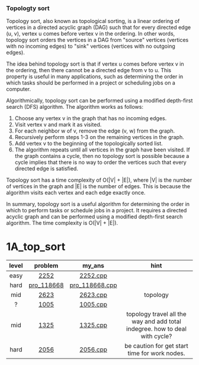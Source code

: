 ### Topologty sort
Topology sort, also known as topological sorting, is a linear ordering of vertices in a directed acyclic graph (DAG) such that for every directed edge (u, v), vertex u comes before vertex v in the ordering. In other words, topology sort orders the vertices in a DAG from "source" vertices (vertices with no incoming edges) to "sink" vertices (vertices with no outgoing edges).

The idea behind topology sort is that if vertex u comes before vertex v in the ordering, then there cannot be a directed edge from v to u. This property is useful in many applications, such as determining the order in which tasks should be performed in a project or scheduling jobs on a computer.

Algorithmically, topology sort can be performed using a modified depth-first search (DFS) algorithm. The algorithm works as follows:

1. Choose any vertex v in the graph that has no incoming edges.
2. Visit vertex v and mark it as visited.
3. For each neighbor w of v, remove the edge (v, w) from the graph.
4. Recursively perform steps 1-3 on the remaining vertices in the graph.
5. Add vertex v to the beginning of the topologically sorted list.
6. The algorithm repeats until all vertices in the graph have been visited. If the graph contains a cycle, then no topology sort is possible because a cycle implies that there is no way to order the vertices such that every directed edge is satisfied.

Topology sort has a time complexity of O(|V| + |E|), where |V| is the number of vertices in the graph and |E| is the number of edges. This is because the algorithm visits each vertex and each edge exactly once.

In summary, topology sort is a useful algorithm for determining the order in which to perform tasks or schedule jobs in a project. It requires a directed acyclic graph and can be performed using a modified depth-first search algorithm. The time complexity is O(|V| + |E|).

# 1A_top_sort
| level | problem | my_ans | hint |
| :--: | :--: | :--: | :--: |
| easy | [2252](https://www.acmicpc.net/problem/2252) | [2252.cpp](./2252/2252.cpp) |  |
| hard | [pro_118668](https://school.programmers.co.kr/learn/courses/30/lessons/118668) | [pro_118668.cpp](./pro_118668/pro_118668.cpp) |  |
| mid | [2623](https://www.acmicpc.net/problem/2623) | [2623.cpp](./2623/2623.cpp) | topology |
| ? | [1005](https://www.acmicpc.net/problem/1005) | [1005.cpp](./1005/1005.cpp) |  |
| mid | [1325](https://www.acmicpc.net/problem/1325) | [1325.cpp](./1325/1325.cpp) | topology travel all the way and add total indegree. how to deal with cycle? |
| hard | [2056](https://www.acmicpc.net/problem/2056) | [2056.cpp](./2056/2056.cpp) | be caution for get start time for work nodes. |
